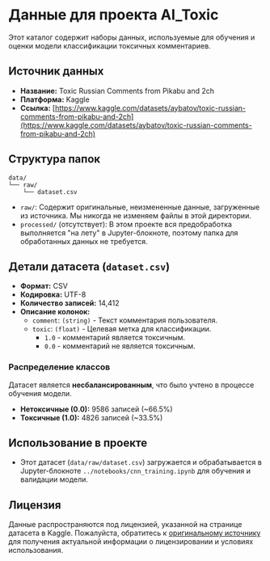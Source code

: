 # Данные для проекта AI_Toxic

Этот каталог содержит наборы данных, используемые для обучения и оценки модели классификации токсичных комментариев.

## Источник данных

-   **Название:** Toxic Russian Comments from Pikabu and 2ch
-   **Платформа:** Kaggle
-   **Ссылка:** [https://www.kaggle.com/datasets/aybatov/toxic-russian-comments-from-pikabu-and-2ch](https://www.kaggle.com/datasets/aybatov/toxic-russian-comments-from-pikabu-and-2ch)

## Структура папок

```
data/
└── raw/
    └── dataset.csv
```

-   `raw/`: Содержит оригинальные, неизмененные данные, загруженные из источника. Мы никогда не изменяем файлы в этой директории.
-   `processed/` (отсутствует): В этом проекте вся предобработка выполняется "на лету" в Jupyter-блокноте, поэтому папка для обработанных данных не требуется.

## Детали датасета (`dataset.csv`)

-   **Формат:** CSV
-   **Кодировка:** UTF-8
-   **Количество записей:** 14,412
-   **Описание колонок:**
    -   `comment`: `(string)` - Текст комментария пользователя.
    -   `toxic`: `(float)` - Целевая метка для классификации.
        -   `1.0` - комментарий является токсичным.
        -   `0.0` - комментарий не является токсичным.

### Распределение классов

Датасет является **несбалансированным**, что было учтено в процессе обучения модели.

-   **Нетоксичные (0.0):** 9586 записей (~66.5%)
-   **Токсичные (1.0):** 4826 записей (~33.5%)

## Использование в проекте

-   Этот датасет (`data/raw/dataset.csv`) загружается и обрабатывается в Jupyter-блокноте `../notebooks/cnn_training.ipynb` для обучения и валидации модели.

## Лицензия

Данные распространяются под лицензией, указанной на странице датасета в Kaggle. Пожалуйста, обратитесь к [оригинальному источнику](https://www.kaggle.com/datasets/aybatov/toxic-russian-comments-from-pikabu-and-2ch) для получения актуальной информации о лицензировании и условиях использования.
